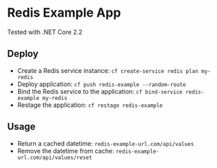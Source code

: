 # Redis Example App

Tested with .NET Core 2.2

## Deploy
- Create a Redis service instance: `cf create-service redis plan my-redis`
- Deploy application: `cf push redis-example --random-route`
- Bind the Redis service to the application: `cf bind-service redis-example my-redis`
- Restage the application: `cf restage redis-example`


## Usage
- Return a cached datetime: `redis-example-url.com/api/values`
- Remove the datetime from cache: `redis-example-url.com/api/values/reset`